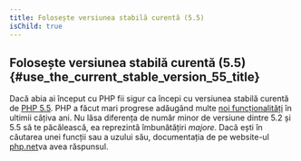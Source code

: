 ```yaml
---
title: Folosește versiunea stabilă curentă (5.5)
isChild: true
---
```


## Folosește versiunea stabilă curentă (5.5) {#use_the_current_stable_version_55_title}

Dacă abia ai început cu PHP fii sigur ca începi cu versiunea stabilă curentă de [PHP 5.5][php-release]. PHP a făcut mari progrese adăugând multe [noi funcționalități](#language_highlights) în ultimii câțiva ani. Nu lăsa diferența de număr minor de versiune dintre 5.2 și 5.5 să te păcălească, ea reprezintă îmbunătățiri _majore_. Dacă ești în căutarea unei funcții sau a uzului său, documentația de pe website-ul [php.net][php-docs]va avea răspunsul.

[php-release]: http://www.php.net/downloads.php
[php-docs]: http://www.php.net/manual/ro/
